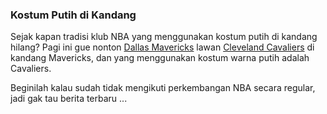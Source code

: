 ### Kostum Putih di Kandang

Sejak kapan tradisi klub NBA yang menggunakan kostum putih di kandang hilang? Pagi ini gue nonton [Dallas Mavericks](http://nba.com/mavericks) lawan [Cleveland Cavaliers](http://nba.com/cavaliers) di kandang Mavericks, dan yang menggunakan kostum warna putih adalah Cavaliers.

Beginilah kalau sudah tidak mengikuti perkembangan NBA secara regular, jadi gak tau berita terbaru ...

<!-- {"time": "2007-12-27 21:47:46", "title": "Kostum Putih di Kandang"} -->
